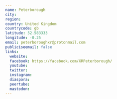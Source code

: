 ```yaml
---
name: Peterborough
city:
region:
country: United Kingdom
countrycode: gb
latitude: 52.583333
longitude: -0.25
email: peterboroughxr@protonmail.com
publiciseemail: false
links:
  website:
  facebook: https://facebook.com/XRPeterborough/
  youtube:
  twitter:
  instagram:
  diaspora:
  peertube:
  mastodon:
---
```

